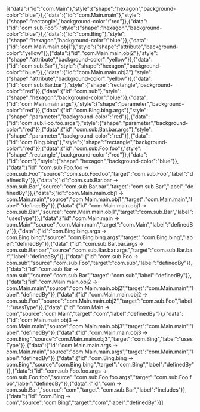 [{"data":{"id":"com.Main"},"style":{"shape":"hexagon","background-color":"blue"}},{"data":{"id":"com.Main.main"},"style":{"shape":"rectangle","background-color":"red"}},{"data":{"id":"com.sub.Foo"},"style":{"shape":"hexagon","background-color":"blue"}},{"data":{"id":"com.Bing"},"style":{"shape":"hexagon","background-color":"blue"}},{"data":{"id":"com.Main.main.obj1"},"style":{"shape":"attribute","background-color":"yellow"}},{"data":{"id":"com.Main.main.obj2"},"style":{"shape":"attribute","background-color":"yellow"}},{"data":{"id":"com.sub.Bar"},"style":{"shape":"hexagon","background-color":"blue"}},{"data":{"id":"com.Main.main.obj3"},"style":{"shape":"attribute","background-color":"yellow"}},{"data":{"id":"com.sub.Bar.bar"},"style":{"shape":"rectangle","background-color":"red"}},{"data":{"id":"com.sub"},"style":{"shape":"hexagon","background-color":"blue"}},{"data":{"id":"com.Main.main.args"},"style":{"shape":"parameter","background-color":"red"}},{"data":{"id":"com.Bing.bing.args"},"style":{"shape":"parameter","background-color":"red"}},{"data":{"id":"com.sub.Foo.foo.args"},"style":{"shape":"parameter","background-color":"red"}},{"data":{"id":"com.sub.Bar.bar.args"},"style":{"shape":"parameter","background-color":"red"}},{"data":{"id":"com.Bing.bing"},"style":{"shape":"rectangle","background-color":"red"}},{"data":{"id":"com.sub.Foo.foo"},"style":{"shape":"rectangle","background-color":"red"}},{"data":{"id":"com"},"style":{"shape":"hexagon","background-color":"blue"}},{"data":{"id":"com.sub.Foo.foo -> com.sub.Foo","source":"com.sub.Foo.foo","target":"com.sub.Foo","label":"definedBy"}},{"data":{"id":"com.sub.Bar.bar -> com.sub.Bar","source":"com.sub.Bar.bar","target":"com.sub.Bar","label":"definedBy"}},{"data":{"id":"com.Main.main.obj1 -> com.Main.main","source":"com.Main.main.obj1","target":"com.Main.main","label":"definedBy"}},{"data":{"id":"com.Main.main.obj1 -> com.sub.Bar","source":"com.Main.main.obj1","target":"com.sub.Bar","label":"usesType"}},{"data":{"id":"com.Main.main -> com.Main","source":"com.Main.main","target":"com.Main","label":"definedBy"}},{"data":{"id":"com.Bing.bing.args -> com.Bing.bing","source":"com.Bing.bing.args","target":"com.Bing.bing","label":"definedBy"}},{"data":{"id":"com.sub.Bar.bar.args -> com.sub.Bar.bar","source":"com.sub.Bar.bar.args","target":"com.sub.Bar.bar","label":"definedBy"}},{"data":{"id":"com.sub.Foo -> com.sub","source":"com.sub.Foo","target":"com.sub","label":"definedBy"}},{"data":{"id":"com.sub.Bar -> com.sub","source":"com.sub.Bar","target":"com.sub","label":"definedBy"}},{"data":{"id":"com.Main.main.obj2 -> com.Main.main","source":"com.Main.main.obj2","target":"com.Main.main","label":"definedBy"}},{"data":{"id":"com.Main.main.obj2 -> com.sub.Foo","source":"com.Main.main.obj2","target":"com.sub.Foo","label":"usesType"}},{"data":{"id":"com.Main -> com","source":"com.Main","target":"com","label":"definedBy"}},{"data":{"id":"com.Main.main.obj3 -> com.Main.main","source":"com.Main.main.obj3","target":"com.Main.main","label":"definedBy"}},{"data":{"id":"com.Main.main.obj3 -> com.Bing","source":"com.Main.main.obj3","target":"com.Bing","label":"usesType"}},{"data":{"id":"com.Main.main.args -> com.Main.main","source":"com.Main.main.args","target":"com.Main.main","label":"definedBy"}},{"data":{"id":"com.Bing.bing -> com.Bing","source":"com.Bing.bing","target":"com.Bing","label":"definedBy"}},{"data":{"id":"com.sub.Foo.foo.args -> com.sub.Foo.foo","source":"com.sub.Foo.foo.args","target":"com.sub.Foo.foo","label":"definedBy"}},{"data":{"id":"com -> com.sub.Bar","source":"com","target":"com.sub.Bar","label":"includes"}},{"data":{"id":"com.Bing -> com","source":"com.Bing","target":"com","label":"definedBy"}}]